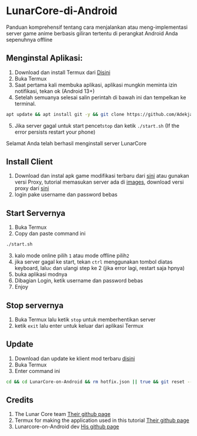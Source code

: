 # LunarCore-di-Android
Panduan komprehensif tentang cara menjalankan atau meng-implementasi server game anime berbasis giliran tertentu di perangkat Android Anda sepenuhnya offline

## Menginstal Aplikasi: 
1. Download dan install Termux dari [Disini](https://github.com/termux/termux-app/releases/download/v0.118.0/termux-app_v0.118.0+github-debug_arm64-v8a.apk)
2. Buka Termux
3. Saat pertama kali membuka aplikasi, aplikasi mungkin meminta izin notifikasi, tekan ok (Android 13+)
4. Setelah semuanya selesai salin perintah di bawah ini dan tempelkan ke terminal.
```sh
apt update && apt install git -y && git clone https://github.com/Adekjamannow/LunarCore-on-Android.git && cd LunarCore-on-Android && chmod +x install.sh && ./install.sh
```
5. Jika server gagal untuk start pencet```stop``` dan ketik ```./start.sh``` (If the error persists restart your phone)
   
Selamat Anda telah berhasil menginstall server LunarCore
## Install Client
1. Download dan instal apk game modifikasi terbaru dari [sini](https://github.com/kostas214/LunarCore-on-Android/releases)
   atau gunakan versi Proxy, tutorial memasukan server ada di [images](https://github.com/Adekjamannow/LunarCore-on-Android/tree/main/Images),
   download versi proxy dari [sini](https://github.com/Xuoos/StarRailProxy/releases/tag/2.4.0)
2. login pake username dan password bebas
## Start Servernya 
1. Buka Termux
2. Copy dan paste command ini
```sh
./start.sh
```
3. kalo mode online pilih ```1``` atau mode offline pilih```2```
4. jika server gagal ke start, tekan ```ctrl``` menggunakan tombol diatas keyboard, lalu```c``` dan ulangi step ke 2 (jika error lagi, restart saja hpnya)
5. buka aplikasi modnya
6. Dibagian Login, ketik username dan password bebas
7. Enjoy
## Stop servernya
1. Buka Termux lalu ketik ```stop``` untuk memberhentikan server
2. ketik ```exit``` lalu enter untuk keluar dari aplikasi Termux
## Update
1. Download dan update ke klient mod terbaru [disini](https://github.com/kostas214/LunarCore-on-Android/releases)
2. Buka Termux
3. Enter command ini
 ```sh
 cd && cd LunarCore-on-Android && rm hotfix.json || true && git reset --hard HEAD~1 && git pull && . update.sh
```
## Credits 
1. The Lunar Core team [Their github page](https://github.com/Melledy/LunarCore)
2. Termux for making the application used in this tutorial [Their github page](https://github.com/termux/termux-app)
3. Lunarcore-on-Android dev [His github page](https://github.com/kostas214/LunarCore-on-Android)

